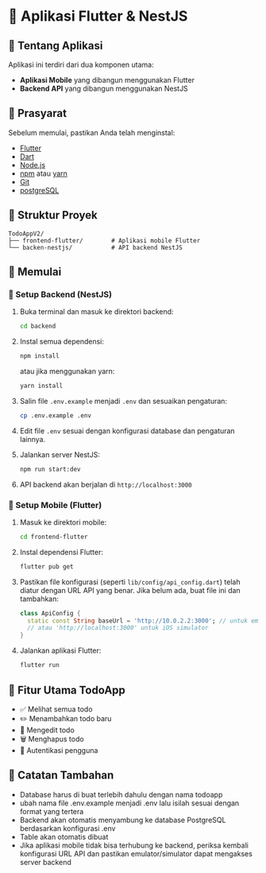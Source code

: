 # 🚀 Aplikasi Flutter & NestJS

## 📱 Tentang Aplikasi
Aplikasi ini terdiri dari dua komponen utama:
- **Aplikasi Mobile** yang dibangun menggunakan Flutter
- **Backend API** yang dibangun menggunakan NestJS

## 🔧 Prasyarat
Sebelum memulai, pastikan Anda telah menginstal:

- [Flutter](https://flutter.dev/docs/get-started/install) 
- [Dart](https://dart.dev/get-dart) 
- [Node.js](https://nodejs.org/) 
- [npm](https://www.npmjs.com/) atau [yarn](https://yarnpkg.com/)
- [Git](https://git-scm.com/)
- [postgreSQL](https://www.postgresql.org/download/)

## 📂 Struktur Proyek
```
TodoAppV2/
├── frontend-flutter/        # Aplikasi mobile Flutter
└── backen-nestjs/           # API backend NestJS
```

## 🏁 Memulai

### 🔌 Setup Backend (NestJS)

1. Buka terminal dan masuk ke direktori backend:
   ```bash
   cd backend
   ```

2. Instal semua dependensi:
   ```bash
   npm install
   ```
   atau jika menggunakan yarn:
   ```bash
   yarn install
   ```

3. Salin file `.env.example` menjadi `.env` dan sesuaikan pengaturan:
   ```bash
   cp .env.example .env
   ```

4. Edit file `.env` sesuai dengan konfigurasi database dan pengaturan lainnya.


5. Jalankan server NestJS:
   ```bash
   npm run start:dev
   ```
   
6. API backend akan berjalan di `http://localhost:3000`

### 📱 Setup Mobile (Flutter)

1. Masuk ke direktori mobile:
   ```bash
   cd frontend-flutter
   ```

2. Instal dependensi Flutter:
   ```bash
   flutter pub get
   ```

3. Pastikan file konfigurasi (seperti `lib/config/api_config.dart`) telah diatur dengan URL API yang benar. Jika belum ada, buat file ini dan tambahkan:
   ```dart
   class ApiConfig {
     static const String baseUrl = 'http://10.0.2.2:3000'; // untuk emulator Android
     // atau 'http://localhost:3000' untuk iOS simulator
   }
   ```

4. Jalankan aplikasi Flutter:
   ```bash
   flutter run
   ```

## 🔄 Fitur Utama TodoApp

- ✅ Melihat semua todo
- ✏️ Menambahkan todo baru
- 🔄 Mengedit todo
- 🗑️ Menghapus todo
- 👤 Autentikasi pengguna

## 📝 Catatan Tambahan
- Database harus di buat terlebih dahulu dengan nama todoapp
- ubah nama file .env.example menjadi .env lalu isilah sesuai dengan format yang tertera
- Backend akan otomatis menyambung ke database PostgreSQL berdasarkan konfigurasi .env
- Table akan otomatis dibuat
- Jika aplikasi mobile tidak bisa terhubung ke backend, periksa kembali konfigurasi URL API dan pastikan emulator/simulator dapat mengakses server backend
